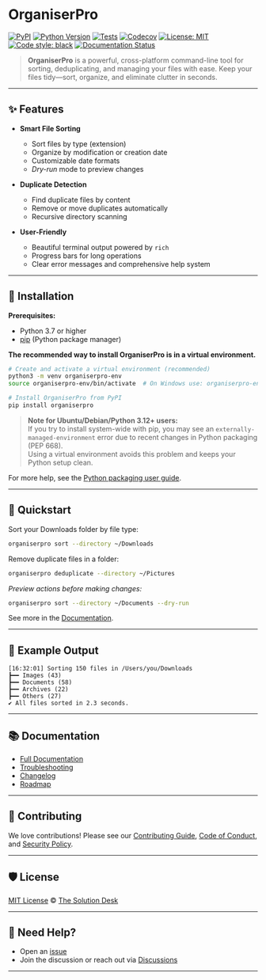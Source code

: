 # OrganiserPro

[![PyPI](https://img.shields.io/pypi/v/organiserpro)](https://pypi.org/project/organiserpro/)
[![Python Version](https://img.shields.io/pypi/pyversions/organiserpro)](https://www.python.org/downloads/)
[![Tests](https://github.com/the-solution-desk/organiserpro/actions/workflows/ci.yml/badge.svg)](https://github.com/the-solution-desk/organiserpro/actions/workflows/ci.yml)
[![Codecov](https://codecov.io/gh/the-solution-desk/organiserpro/branch/main/graph/badge.svg)](https://codecov.io/gh/the-solution-desk/organiserpro)
[![License: MIT](https://img.shields.io/badge/License-MIT-yellow.svg)](https://opensource.org/licenses/MIT)
[![Code style: black](https://img.shields.io/badge/code%20style-black-000000.svg)](https://github.com/psf/black)
[![Documentation Status](https://readthedocs.org/projects/organiserpro/badge/?version=latest)](https://organiserpro.readthedocs.io/en/latest/?badge=latest)

> **OrganiserPro** is a powerful, cross-platform command-line tool for sorting, deduplicating, and managing your files with ease. Keep your files tidy—sort, organize, and eliminate clutter in seconds.

---

## ✨ Features

- **Smart File Sorting**
  - Sort files by type (extension)
  - Organize by modification or creation date
  - Customizable date formats
  - *Dry-run* mode to preview changes

- **Duplicate Detection**
  - Find duplicate files by content
  - Remove or move duplicates automatically
  - Recursive directory scanning

- **User-Friendly**
  - Beautiful terminal output powered by `rich`
  - Progress bars for long operations
  - Clear error messages and comprehensive help system

---

## 🚀 Installation

**Prerequisites:**  
- Python 3.7 or higher  
- [pip](https://pip.pypa.io/en/stable/) (Python package manager)

**The recommended way to install OrganiserPro is in a virtual environment.**

```bash
# Create and activate a virtual environment (recommended)
python3 -m venv organiserpro-env
source organiserpro-env/bin/activate  # On Windows use: organiserpro-env\Scripts\activate

# Install OrganiserPro from PyPI
pip install organiserpro
```

> **Note for Ubuntu/Debian/Python 3.12+ users:**  
> If you try to install system-wide with pip, you may see an `externally-managed-environment` error due to recent changes in Python packaging (PEP 668).  
> Using a virtual environment avoids this problem and keeps your Python setup clean.

For more help, see the [Python packaging user guide](https://packaging.python.org/tutorials/installing-packages/).

---

## 🏁 Quickstart

Sort your Downloads folder by file type:

```bash
organiserpro sort --directory ~/Downloads
```

Remove duplicate files in a folder:

```bash
organiserpro deduplicate --directory ~/Pictures
```

*Preview actions before making changes:*

```bash
organiserpro sort --directory ~/Documents --dry-run
```

See more in the [Documentation](https://organiserpro.readthedocs.io/en/latest/).

---

## 📸 Example Output

```
[16:32:01] Sorting 150 files in /Users/you/Downloads
┣━━ Images (43)
┣━━ Documents (58)
┣━━ Archives (22)
┣━━ Others (27)
✔ All files sorted in 2.3 seconds.
```
---

## 📚 Documentation

- [Full Documentation](https://organiserpro.readthedocs.io/en/latest/)
- [Troubleshooting](TROUBLESHOOTING.md)
- [Changelog](CHANGELOG.md)
- [Roadmap](ROADMAP.md)

---

## 🤝 Contributing

We love contributions! Please see our [Contributing Guide](CONTRIBUTING.md), [Code of Conduct](CODE_OF_CONDUCT.md), and [Security Policy](SECURITY.md).

---

## 🛡 License

[MIT License](LICENSE) © [The Solution Desk](https://github.com/the-solution-desk)

---

## 💬 Need Help?

- Open an [issue](https://github.com/the-solution-desk/organiserpro/issues)
- Join the discussion or reach out via [Discussions](https://github.com/the-solution-desk/organiserpro/discussions)

---
